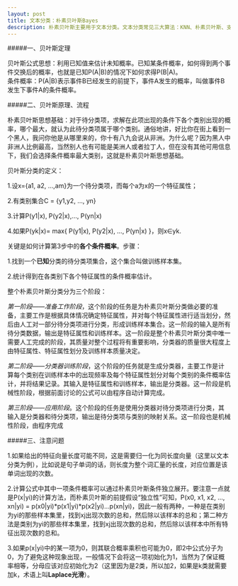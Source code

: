 ```yaml
---
layout: post
title: 文本分类：朴素贝叶斯Bayes
description: 朴素贝叶斯主要用于文本分类。文本分类常见三大算法：KNN、朴素贝叶斯、支持向量机SVM。
---
```


#####一、贝叶斯定理

贝叶斯公式思想：利用已知值来估计未知概率。已知某条件概率，如何得到两个事件交换后的概率，也就是已知P(A|B)的情况下如何求得P(B|A)。        
条件概率：P(A|B)表示事件B已经发生的前提下，事件A发生的概率，叫做事件B发生下事件A的条件概率。

#####二、贝叶斯原理、流程

朴素贝叶斯思想基础：对于待分类项，求解在此项出现的条件下各个类别出现的概率，哪个最大，就认为此待分类项属于哪个类别。通俗地讲，好比你在街上看到一个黑人，我问你他是从哪里来的，你十有八九会说从非洲。为什么呢？因为黑人中非洲人比例最高，当然别人也有可能是美洲人或者拉丁人，但在没有其他可用信息下，我们会选择条件概率最大类别，这就是朴素贝叶斯思想基础。

贝叶斯分类的定义：

1.设x={a1, a2, …,am}为一个待分类项，而每个a为x的一个特征属性；

2.有类别集合C = {y1,y2, …, yn}

3.计算P(y1|x), P(y2|x),…, P(yn|x)

4.如果P(yk|x)= max{ P(y1|x), P(y2|x), …, P(yn|x) }，则x∈yk.

关键是如何计算第3步中的**各个条件概率**。步骤：

1.找到一个**已知**分类的待分类项集合，这个集合叫做训练样本集。

2.统计得到在各类别下各个特征属性的条件概率估计。

整个朴素贝叶斯分类分为三个阶段：

*第一阶段——准备工作阶段*，这个阶段的任务是为朴素贝叶斯分类做必要的准备，主要工作是根据具体情况确定特征属性，并对每个特征属性进行适当划分，然后由人工对一部分待分类项进行分类，形成训练样本集合。这一阶段的输入是所有待分类数据，输出是特征属性和训练样本。这一阶段是整个朴素贝叶斯分类中唯一需要人工完成的阶段，其质量对整个过程将有重要影响，分类器的质量很大程度上由特征属性、特征属性划分及训练样本质量决定。

*第二阶段——分类器训练阶段*，这个阶段的任务就是生成分类器，主要工作是计算每个类别在训练样本中的出现频率及每个特征属性划分对每个类别的条件概率估计，并将结果记录。其输入是特征属性和训练样本，输出是分类器。这一阶段是机械性阶段，根据前面讨论的公式可以由程序自动计算完成。

*第三阶段——应用阶段*。这个阶段的任务是使用分类器对待分类项进行分类，其输入是分类器和待分类项，输出是待分类项与类别的映射关系。这一阶段也是机械性阶段，由程序完成

#####三、注意问题

1.如果给出的特征向量长度可能不同，这是需要归一化为同长度向量（这里以文本分类为例），比如说是句子单词的话，则长度为整个词汇量的长度，对应位置是该单词出现的次数。

2.计算公式中其中一项条件概率可以通过朴素贝叶斯条件独立展开。要注意一点就是P(x|yi)的计算方法，而朴素贝叶斯的前提假设“独立性”可知，P(x0, x1, x2, …, xn|yi) = p(x0|yi)*p(x1|yi)*p(x2|yi)…p(xn|yi)，因此一般有两种，一种是在类别为yi的那些样本集里，找到xj出现次数的总和，然后除以该样本的总和；第二种方法是类别为yi的那些样本集里，找到xj出现次数的总和，然后除以该样本中所有特征出现次数的总和。

3.如果p(x|yi)中的某一项为0，则其联合概率乘积也可能为0，即2中公式分子为0，为了避免这种现象出现，一般情况下会将这一项初始化为1，当然为了保证概率相等，分母应该对应初始化为2（这里因为是2类，所以加2，如果是k类就需要加k，术语上叫**Laplace光滑**）。